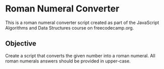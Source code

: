 # Roman Numeral Converter

This is a roman numeral converter script created as part of the JavaScript Algorithms and Data Structures course on freecodecamp.org.

## Objective

Create a script that converts the given number into a roman numeral.
All roman numerals answers should be provided in upper-case.